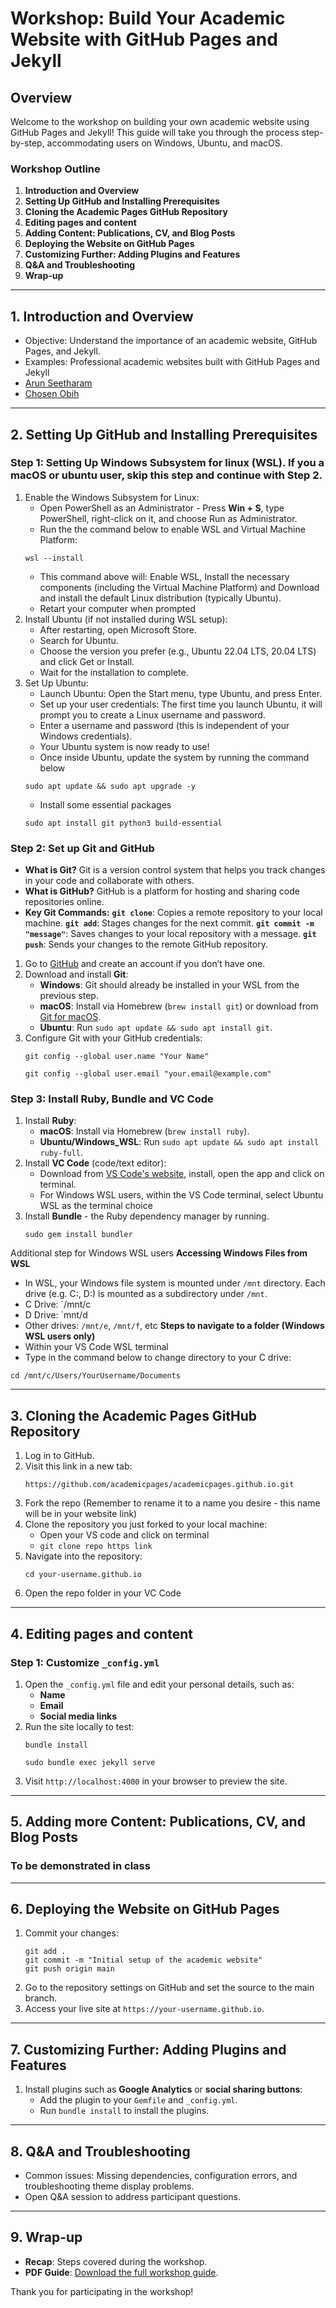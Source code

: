 
# Workshop: Build Your Academic Website with GitHub Pages and Jekyll

## Overview
Welcome to the workshop on building your own academic website using GitHub Pages and Jekyll! This guide will take you through the process step-by-step, accommodating users on Windows, Ubuntu, and macOS.

### Workshop Outline
1. **Introduction and Overview**
2. **Setting Up GitHub and Installing Prerequisites**
3. **Cloning the Academic Pages GitHub Repository**
4. **Editing pages and content**
5. **Adding Content: Publications, CV, and Blog Posts**
6. **Deploying the Website on GitHub Pages**
7. **Customizing Further: Adding Plugins and Features**
8. **Q&A and Troubleshooting**
9. **Wrap-up**

---

## 1. Introduction and Overview
- Objective: Understand the importance of an academic website, GitHub Pages, and Jekyll.
- Examples: Professional academic websites built with GitHub Pages and Jekyll
- [Arun Seetharam](https://aseetharam.github.io/)
- [Chosen Obih](https://chosenobih.github.io/)

---

## 2. Setting Up GitHub and Installing Prerequisites

### Step 1: Setting Up Windows Subsystem for linux (WSL). If you a macOS or ubuntu user, skip this step and continue with Step 2.
1. Enable the Windows Subsystem for Linux:
   - Open PowerShell as an Administrator - Press **Win + S**, type PowerShell, right-click on it, and choose Run as Administrator.
   - Run the the command below to enable WSL and Virtual Machine Platform:
   ```
   wsl --install
   ```
   - This command above will: Enable WSL, Install the necessary components (including the Virtual Machine Platform) and Download and install the default Linux distribution (typically Ubuntu).
   - Retart your computer when prompted
2. Install Ubuntu (if not installed during WSL setup):
   - After restarting, open Microsoft Store.
   - Search for Ubuntu.
   - Choose the version you prefer (e.g., Ubuntu 22.04 LTS, 20.04 LTS) and click Get or Install.
   - Wait for the installation to complete.
3. Set Up Ubuntu:
   - Launch Ubuntu: Open the Start menu, type Ubuntu, and press Enter.
   - Set up your user credentials: The first time you launch Ubuntu, it will prompt you to create a Linux username and password.
   - Enter a username and password (this is independent of your Windows credentials).
   - Your Ubuntu system is now ready to use!
   - Once inside Ubuntu, update the system by running the command below
   ```
   sudo apt update && sudo apt upgrade -y
   ```
   - Install some essential packages
   ```
   sudo apt install git python3 build-essential
   ```

### Step 2: Set up Git and GitHub
   - **What is Git?** Git is a version control system that helps you track changes in your code and collaborate with others.
   - **What is GitHub?** GitHub is a platform for hosting and sharing code repositories online.
   - **Key Git Commands:**
	**`git clone`**: Copies a remote repository to your local machine.
	**`git add`**: Stages changes for the next commit.
	**`git commit -m "message"`**: Saves changes to your local repository with a message.
	**`git push`**: Sends your changes to the remote GitHub repository.

1. Go to [GitHub](https://github.com) and create an account if you don’t have one.
2. Download and install **Git**:
   - **Windows**: Git should already be installed in your WSL from the previous step.
   - **macOS**: Install via Homebrew (`brew install git`) or download from [Git for macOS](https://git-scm.com/download/mac).
   - **Ubuntu**: Run `sudo apt update && sudo apt install git`.
3. Configure Git with your GitHub credentials:
   ```
   git config --global user.name "Your Name"
   ```
   ```
   git config --global user.email "your.email@example.com"
   ```

### Step 3: Install Ruby, Bundle and VC Code
1. Install **Ruby**:
   - **macOS**: Install via Homebrew (`brew install ruby`).
   - **Ubuntu/Windows_WSL**: Run `sudo apt update && sudo apt install ruby-full`.
2. Install **VC Code** (code/text editor):
   - Download from [VS Code's website](https://code.visualstudio.com/), install, open the app and click on terminal.
   - For Windows WSL users, within the VS Code terminal, select Ubuntu WSL as the terminal choice
3. Install **Bundle** - the Ruby dependency manager by running.
   ```
   sudo gem install bundler
   ```
   
Additional step for Windows WSL users
   **Accessing Windows Files from WSL**
   - In WSL, your Windows file system is mounted under `/mnt` directory. Each drive (e.g. C:, D:) is mounted as a subdirectory under `/mnt`.
   - C Drive: `/mnt/c
   - D Drive: `mnt/d
   - Other drives: `/mnt/e`, `/mnt/f`, etc
   **Steps to navigate to a folder (Windows WSL users only)**
   - Within your VS Code WSL terminal
   - Type in the command below to change directory to your C drive:
   ```
   cd /mnt/c/Users/YourUsername/Documents
   ```
---


## 3. Cloning the Academic Pages GitHub Repository

1. Log in to GitHub.
2. Visit this link in a new tab:
   ```
   https://github.com/academicpages/academicpages.github.io.git
   ```
3. Fork the repo (Remember to rename it to a name you desire - this name will be in your website link)
4. Clone the repository you just forked to your local machine:
   - Open your VS code and click on terminal
   - `git clone repo https link`
5. Navigate into the repository:
   ```
   cd your-username.github.io
   ```
6. Open the repo folder in your VC Code


---

## 4. Editing pages and content

### Step 1: Customize `_config.yml`
1. Open the `_config.yml` file and edit your personal details, such as:
   - **Name**
   - **Email**
   - **Social media links**
2. Run the site locally to test:
   ```
   bundle install
   ```
   ```
   sudo bundle exec jekyll serve
   ```
3. Visit `http://localhost:4000` in your browser to preview the site.

---

## 5. Adding more Content: Publications, CV, and Blog Posts

### To be demonstrated in class

---

## 6. Deploying the Website on GitHub Pages

1. Commit your changes:
   ```
   git add .
   git commit -m "Initial setup of the academic website"
   git push origin main
   ```
2. Go to the repository settings on GitHub and set the source to the main branch.
3. Access your live site at `https://your-username.github.io`.

---

## 7. Customizing Further: Adding Plugins and Features

1. Install plugins such as **Google Analytics** or **social sharing buttons**:
   - Add the plugin to your `Gemfile` and `_config.yml`.
   - Run `bundle install` to install the plugins.

---

## 8. Q&A and Troubleshooting
- Common issues: Missing dependencies, configuration errors, and troubleshooting theme display problems.
- Open Q&A session to address participant questions.

---

## 9. Wrap-up
- **Recap**: Steps covered during the workshop.
- **PDF Guide**: [Download the full workshop guide](https://drive.google.com/uc?export=download&id=1X-67QGOs_uLPocsGHISzn1BUluYTL2ey).

Thank you for participating in the workshop!